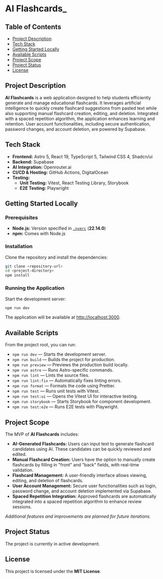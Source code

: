 # AI Flashcards_

## Table of Contents
- [Project Description](#project-description)
- [Tech Stack](#tech-stack)
- [Getting Started Locally](#getting-started-locally)
- [Available Scripts](#available-scripts)
- [Project Scope](#project-scope)
- [Project Status](#project-status)
- [License](#license)

## Project Description
**AI Flashcards** is a web application designed to help students efficiently generate and manage educational flashcards. It leverages artificial intelligence to quickly create flashcard suggestions from pasted text while also supporting manual flashcard creation, editing, and deletion. Integrated with a spaced repetition algorithm, the application enhances learning and retention. User account functionalities, including secure authentication, password changes, and account deletion, are powered by Supabase.

## Tech Stack
- **Frontend:** Astro 5, React 19, TypeScript 5, Tailwind CSS 4, Shadcn/ui
- **Backend:** Supabase
- **AI Integration:** Openrouter.ai
- **CI/CD & Hosting:** GitHub Actions, DigitalOcean
- **Testing:** 
  - **Unit Testing:** Vitest, React Testing Library, Storybook
  - **E2E Testing:** Playwright

## Getting Started Locally

### Prerequisites
- **Node.js:** Version specified in [`.nvmrc`](.nvmrc) (**22.14.0**)
- **npm:** Comes with Node.js

### Installation
Clone the repository and install the dependencies:
```bash
git clone <repository-url>
cd <project-directory>
npm install
```

### Running the Application
Start the development server:
```bash
npm run dev
```
The application will be available at [http://localhost:3000](http://localhost:3000).

## Available Scripts
From the project root, you can run:

- `npm run dev` — Starts the development server.
- `npm run build` — Builds the project for production.
- `npm run preview` — Previews the production build locally.
- `npm run astro` — Runs Astro-specific commands.
- `npm run lint` — Lints the source files.
- `npm run lint:fix` — Automatically fixes linting errors.
- `npm run format` — Formats the code using Prettier.
- `npm run test` — Runs unit tests with Vitest.
- `npm run test:ui` — Opens the Vitest UI for interactive testing.
- `npm run storybook` — Starts Storybook for component development.
- `npm run test:e2e` — Runs E2E tests with Playwright.

## Project Scope
The MVP of **AI Flashcards** includes:
- **AI-Generated Flashcards:** Users can input text to generate flashcard candidates using AI. These candidates can be quickly reviewed and edited.
- **Manual Flashcard Creation:** Users have the option to manually create flashcards by filling in "front" and "back" fields, with real-time validation.
- **Flashcard Management:** A user-friendly interface allows viewing, editing, and deletion of flashcards.
- **User Account Management:** Secure user functionalities such as login, password change, and account deletion implemented via Supabase.
- **Spaced Repetition Integration:** Approved flashcards are automatically integrated into a spaced repetition algorithm to enhance review sessions.

*Additional features and improvements are planned for future iterations.*

## Project Status
The project is currently in active development.

## License
This project is licensed under the **MIT License**.
